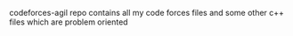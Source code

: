 codeforces-agil repo contains all my code forces files and some other c++ files which are problem oriented

